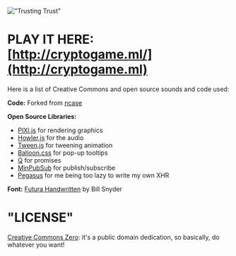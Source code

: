 !["Trusting Trust"](https://i.imgur.com/kde760y.png)

#	PLAY IT HERE: [http://cryptogame.ml/](http://cryptogame.ml)

Here is a list of Creative Commons and open source sounds and code used:

**Code:** Forked from [ncase](https://github.com/ncase/trust)


**Open Source Libraries:**

* [PIXI.js](http://www.pixijs.com/) for rendering graphics
* [Howler.js](https://howlerjs.com/) for the audio
* [Tween.js](http://www.createjs.com/tweenjs) for tweening animation
* [Balloon.css](https://kazzkiq.github.io/balloon.css/) for pop-up tooltips
* [Q](https://github.com/kriskowal/q/) for promises
* [MinPubSub](https://github.com/daniellmb/MinPubSub) for publish/subscribe
* [Pegasus](https://github.com/typicode/pegasus) for me being too lazy to write my own XHR

**Font:** [Futura Handwritten](http://www.dafont.com/futurahandwritten.font) by Bill Snyder


#	"LICENSE"

[Creative Commons Zero](https://github.com/agnelvishal/TrustingTrust/blob/master/LICENSE): it's a public domain dedication, so basically, do whatever you want!

